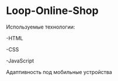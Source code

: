 # Loop-Online-Shop

Используемые технологии:

-HTML

-CSS

-JavaScript

Адаптивность под мобильные устройства
